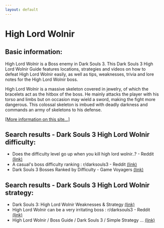 ```yaml
---
layout: default
---
```

# High Lord Wolnir

## Basic information:
High Lord Wolnir is a Boss enemy in Dark Souls 3. This Dark Souls 3 High Lord Wolnir Guide features locations, strategies and videos on how to defeat High Lord Wolnir easily, as well as tips, weaknesses, trivia and lore notes for the High Lord Wolnir boss.

High Lord Wolnir is a massive skeleton covered in jewelry, of which the bracelets act as the hitbox of the boss. He mainly attacks the player with his torso and limbs but on occasion may wield a sword, making the fight more dangerous. This colossal skeleton is imbued with deadly darkness and commands an army of skeletons to his defense.


[[More information on this site...]](https://darksouls3.wiki.fextralife.com//High+Lord+Wolnir)

## Search results - Dark Souls 3 High Lord Wolnir difficulty:
- Does the difficulty level go up when you kill high lord wolnir..? - Reddit [(link)](https://www.reddit.com/r/darksouls3/comments/k5jw36/does_the_difficulty_level_go_up_when_you_kill/)
- A casual's boss difficulty ranking : r/darksouls3 - Reddit [(link)](https://www.reddit.com/r/darksouls3/comments/apa2dp/a_casuals_boss_difficulty_ranking/)
- Dark Souls 3 Bosses Ranked by Difficulty - Game Voyagers [(link)](https://gamevoyagers.com/dark-souls-3-bosses-ranked-difficulty/)

## Search results - Dark Souls 3 High Lord Wolnir strategy:
- Dark Souls 3: High Lord Wolnir Weaknesses & Strategy [(link)](https://www.zleague.gg/theportal/beat-high-lord-wolnir/)
- High Lord Wolnir can be a very irritating boss : r/darksouls3 - Reddit [(link)](https://www.reddit.com/r/darksouls3/comments/4zt7wd/high_lord_wolnir_can_be_a_very_irritating_boss/)
- High Lord Wolnir / Boss Guide / Dark Souls 3 / Simple Strategy ... [(link)](https://www.youtube.com/watch?v=xG7-YRLNDyQ)

